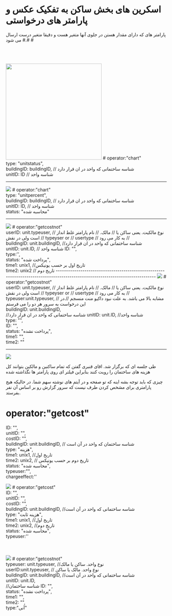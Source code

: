 #  
# اسکرین های بخش ساکن به تفکیک  عکس و پارامتر های درخواستی
پارامتر های که دارای مقدار هستن  در جلوی آنها متغیر هست و دقیقا متغیر درست ارسال می شود #.# #

<br/>
<br/>
<br/>
<img src="src/image0.png" style="width:300px"/>
# operator:"chart"<br/>
type: "unitstatus",<br/>
buildingID: buildingID,   //  شناسه ساختمانی که واحد در ان قرار دارد
<br/>unitID: ID //  شناسه واحد



------------------------------------------------------------------------------------------------------------------------------
<img src="src/image1.png" />
# operator:"chart" <br/>
 type: "unitpercent",<br/>
 buildingID: buildingID,  //  شناسه ساختمانی که واحد در ان قرار دارد
<br/> unitID: ID, // شناسه واحد  
 <br/>status: "محاسبه شده"
 
 ------------------------------------------------------------------------------------------------------------------------------
<img src="src/image2.png" />
# operator:"getcostnot"<br/>
 userID: unit.typeuser,  //   نوع مالکیت. یعنی ساکن یا 
                                    // مالک.
                                    // نام پارامتر غلط انداز است ولی در نقش
                                    // typeyser or // usertype
                                    // به کار می رود
                                    //
                                    <br/>
 buildingID: unit.buildingID,  //شناسه ساختمانی که واحد در ان قرار دارد
 <br/> unitID: unit.ID, // شناسه واحد
 ID: "",<br/>
 type:'',<br/>
 status: "پرداخت شده",<br/> 
 time1: unix1, //تاریخ اول بر حسب یونیکس
 <br/>time2: unix2 // تاریخ دوم
------------------------------------------------------------------------------------------------------------------------------
<img src="src/image3.png" />
# operator:"getcostnot"<br/>
  userID: unit.typeuser,       
                                     // نوع مالکیت. یعنی ساکن یا 
                                    // مالک.
                                    // نام پارامتر غلط انداز است ولی در نقش
                                    // typeyser or // usertype
                                    // به کار می رود
                                    //<br/>
 typeuser:unit.typeuser,     // مشابه بالا می باشد. به علت نبود داکیو منت منسجم
                            //.در این درخواست به سرور هر دو را می فرستم                                    
  <br/>buildingID: unit.buildingID,<br/>//شناسه ساختمانی که واحد در ان قرار دارد 
  unitID: unit.ID, //شناسه واحد
  <br/>type: "",<br/>
  ID: "",<br/>
  status: "پرداخت نشده",<br/>
  time1: "",<br/>
  time2: ""

------------------------------------------------------------------------------------------------------------------------------
<img src="src/image4.png" />

طی جلسه ای که برگزار شد. اقای قنبری گفتن که تمام ساکنین و مالکین بتوانند کل هزینه های ساختمان را رویت کنند
بنابراین فیلتر ای روی پارامتر ها نگذاشته شده

چیزی که باید توجه بشه اینه که تو صفحه و در آیتم های نوشته سهم شما. در حالیکه هیج پارامتری برای مشخص کردن طرف نیست که سرور گزارش رو بر اساس آن نفر بفرستد.

# operator:"getcost"<br/>
ID: "",<br/>
unitID: "",<br/>
costID: "",<br/>
buildingID: unit.buildingID,  // شناسه ساختمان که واحد در آن است
<br/>type: "هزینه",<br/>
time1:  unix1, //تاریخ اول
<br/>time2:  unix2,  // تاریخ دوم بر حسب یونیکس
<br/>status: "محاسبه شده",<br/>
typeuser:"",<br/>
chargeeffect:''<br/>
          
<img src="src/image5.png" />
# operator:"getcost"<br/>
 ID: "",<br/>
 unitID: "",<br/>
 costID: "",<br/>
 buildingID:  unit.buildingID, //شناسه ساختمانی که واحد در آن است
 <br/>type: "هزینه ثابت",<br/>
 time1:  unix1,  //تاریخ اول
 <br/>time2:  unix2,  //تاریخ دوم
 <br/>status: "محاسبه شده",<br/>
 typeuser:''<br/>


<br/>
<br/>
<br/>
<img src="src/image6.png" />
# operator:"getcostnot"<br/>
 typeuser: unit.typeuser,  //نوع واحد. ساکن یا مالک 
 <br/>userID:unit.typeuser,  // نوع واحد.   مالک یا ساکن
 <br/>buildingID: unit.buildingID,  //شناسه ساختمانی که واحد در آن است
 <br/>unitID: unit.ID,<br/> //شناسه ساختمان
 ID: "",<br/>
 status: "پرداخت نشده",<br/>
 time1: "",<br/>
 time2: "",<br/>
 type:"آنی"
